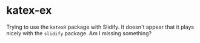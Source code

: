 # katex-ex

Trying to use the `katexR` package with Slidify. It doesn't appear that it plays nicely with the `slidify` package.  Am I missing something?

